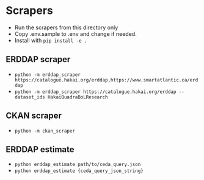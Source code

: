 # Scrapers

- Run the scrapers from this directory only
- Copy .env.sample to .env and change if needed.
- Install with `pip install -e .`

## ERDDAP scraper

- `python -m erddap_scraper https://catalogue.hakai.org/erddap,https://www.smartatlantic.ca/erddap`
- `python -m erddap_scraper https://catalogue.hakai.org/erddap --dataset_ids HakaiQuadraBoLResearch`

## CKAN scraper

- `python -m ckan_scraper`

## ERDDAP estimate

- `python erddap_estimate path/to/ceda_query.json`
- `python erddap_estimate {ceda_query_json_string}`
